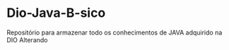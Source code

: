 # Dio-Java-B-sico
Repositório para armazenar todo os conhecimentos de JAVA adquirido na DIO
Alterando